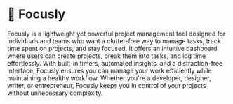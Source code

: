 # 🚀 Focusly
Focusly is a lightweight yet powerful project management tool designed for individuals and teams who want a clutter-free way to manage tasks, track time spent on projects, and stay focused. It offers an intuitive dashboard where users can create projects, break them into tasks, and log time effortlessly. With built-in timers, automated insights, and a distraction-free interface, Focusly ensures you can manage your work efficiently while maintaining a healthy workflow. Whether you're a developer, designer, writer, or entrepreneur, Focusly keeps you in control of your projects without unnecessary complexity.
